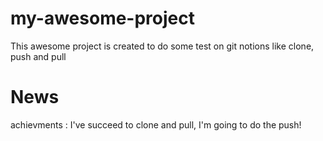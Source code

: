# my-awesome-project

This awesome project is created to do some test on git notions like clone, push and pull 

# News 
achievments : I've succeed to clone and pull, I'm going to do the push!